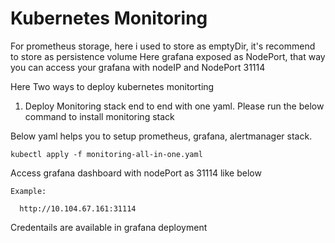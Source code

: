 # Kubernetes Monitoring 

For prometheus storage, here i used to store as emptyDir, it's recommend to store as persistence volume 
Here grafana exposed as NodePort, that way you can access your grafana with nodeIP and NodePort 31114 

Here Two ways to deploy kubernetes monitorting

1. Deploy Monitoring stack end to end with one yaml. Please run the below command to install monitoring stack 

Below yaml helps you to setup prometheus, grafana, alertmanager stack. 
```
kubectl apply -f monitoring-all-in-one.yaml
```

Access grafana dashboard with nodePort as 31114 like below 

```
Example:

  http://10.104.67.161:31114
```

Credentails are available in grafana deployment
